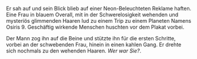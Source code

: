 Er sah auf und sein Blick blieb auf einer Neon-Beleuchteten Reklame haften. Eine Frau in blauem Overall, mit in der Schwerelosigkeit wehenden und mysteriös glimmenden Haaren lud zu einem Trip zu einem Planeten Namens Osiris 9. Geschäftig wirkende Menschen huschten vor dem Plakat vorbei.

Der Mann zog ihn auf die Beine und stützte ihn für die ersten Schritte, vorbei an der schwebenden Frau, hinein in einen kahlen Gang. Er drehte sich nochmals zu den wehenden Haaren. *Wer war Sie?*.
